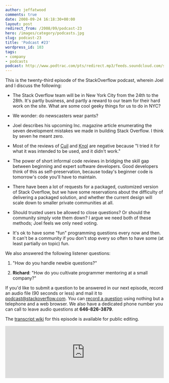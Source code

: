 ```yaml
---
author: jeffatwood
comments: true
date: 2008-09-24 16:18:30+00:00
layout: post
redirect_from: /2008/09/podcast-23
hero: /images/category/podcasts.jpg
slug: podcast-23
title: 'Podcast #23'
wordpress_id: 103
tags:
- company
- podcasts
podcast: http://www.podtrac.com/pts/redirect.mp3/feeds.soundcloud.com/stream/14378240-stack-exchange-stack-overflow-podcast-55.mp3
---
```


This is the twenty-third episode of the StackOverflow podcast, wherein Joel and I discuss the following:






  * The Stack Overflow team will be in New York City from the 24th to the 28th. It's partly business, and partly a reward to our team for their hard work on the site. What are some cool geeky things for us to do in NYC?


  * We wonder: do newscasters wear pants?


  * Joel describes his upcoming Inc. magazine article enumerating the seven development mistakes we made in building Stack Overflow. I think by seven he meant zero.


  * Most of the reviews of [Cuil](http://www.google.com/url?sa=t&source=web&ct=res&cd=1&url=http%3A%2F%2Fwww.cuil.com%2F&ei=_4DZSJr5LomasQPA3_DsDA&usg=AFQjCNEAaWsxycaSfzZK4sUO3um-Nx-U2g&sig2=taSQOqonltpv1GIixMSR3A) and [Knol](http://knol.google.com/k#) are negative because "I tried it for what it was intended to be used, and it didn't work."


  * The power of short informal code reviews in bridging the skill gap between beginning and expert software developers. Good developers think of this as self-preservation, because today's beginner code is tomorrow's code you'll have to maintain.


  * There have been a lot of requests for a packaged, customized version of Stack Overflow, but we have some reservations about the difficulty of delivering a packaged solution, and whether the current design will scale down to smaller private communities at all.


  * Should trusted users be allowed to close questions? Or should the community simply vote them down? I argue we need both of these methods; Joel feels we only need voting.


  * It's ok to have some "fun" programming questions every now and then. It can't be a community if you don't stop every so often to have some (at least partially on topic) fun.





We also answered the following listener questions:






  1. "How do you handle newbie questions?"



  2. **Richard**: "How do you cultivate programmer mentoring at a small company?"






If you'd like to submit a question to be answered in our next episode, record an audio file (90 seconds or less) and mail it to [podcast@stackoverflow.com](mailto:podcast@stackoverflow.com). You can [record a question](http://blog.stackoverflow.com/index.php/2008/05/recording-podcast-questions-using-your-telephone/) using nothing but a telephone and a web browser. We also have a dedicated phone number you can call to leave audio questions at **646-826-3879**.





The [transcript wiki](https://stackoverflow.fogbugz.com/default.asp?W25450) for this episode is available for public editing.

<iframe width="100%" height="166" scrolling="no" frameborder="no" src="https://w.soundcloud.com/player/?url=https%3A//api.soundcloud.com/tracks/14378240&amp;color=ff5500&amp;auto_play=false&amp;hide_related=false&amp;show_comments=true&amp;show_user=true&amp;show_reposts=false"></iframe>
